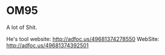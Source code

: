 # OM95

A lot of Shit.

He's tool website: http://adfoc.us/49681374278550
WebSite: http://adfoc.us/49681374392501
